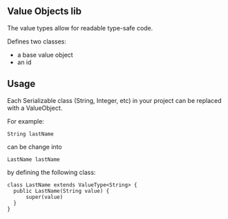 
## Value Objects lib

The value types allow for readable type-safe code.

Defines two classes: 

 - a base value object
 - an id
 
## Usage
 
 Each Serializable class (String, Integer, etc) in your project can 
 be replaced with a ValueObject.
 
 For example:
  
  ```
  String lastName
  ```
  
  can be change into
  
  ```
  LastName lastName
  ```
  
  by defining the following class:
  
  ```
  class LastName extends ValueType<String> {
    public LastName(String value) {
        super(value)
    }
  }
  ```
  
